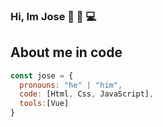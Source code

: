 ### Hi, Im Jose 👋 👨‍ 💻

## About me in code

```js
const jose = {
  pronouns: "he" | "him",
  code: [Html, Css, JavaScript],
  tools:[Vue]
}
```


<!--
**josefernando1986/josefernando1986** is a ✨ _special_ ✨ repository because its `README.md` (this file) appears on your GitHub profile.

Here are some ideas to get you started:

- 🔭 I’m currently working on ...
- 🌱 I’m currently learning ...
- 👯 I’m looking to collaborate on ...
- 🤔 I’m looking for help with ...
- 💬 Ask me about ...
- 📫 How to reach me: ...
- 😄 Pronouns: ...
- ⚡ Fun fact: ...
-->
